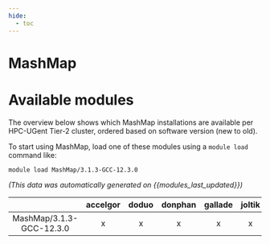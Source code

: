 ```yaml
---
hide:
  - toc
---
```


MashMap
=======

# Available modules


The overview below shows which MashMap installations are available per HPC-UGent Tier-2 cluster, ordered based on software version (new to old).

To start using MashMap, load one of these modules using a `module load` command like:

```shell
module load MashMap/3.1.3-GCC-12.3.0
```

*(This data was automatically generated on {{modules_last_updated}})*  

| |accelgor|doduo|donphan|gallade|joltik|litleo|shinx|
| :---: | :---: | :---: | :---: | :---: | :---: | :---: | :---: |
|MashMap/3.1.3-GCC-12.3.0|x|x|x|x|x|x|x|
